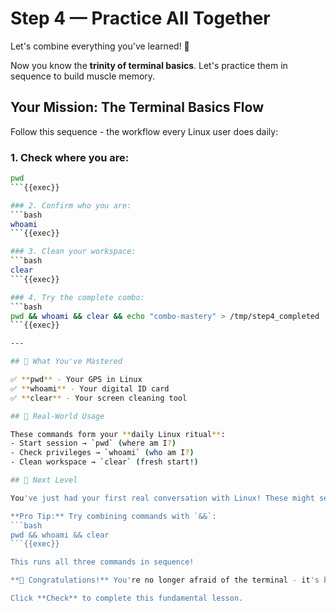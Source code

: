 # Step 4 — Practice All Together

Let's combine everything you've learned! 🎪

Now you know the **trinity of terminal basics**. Let's practice them in sequence to build muscle memory.

## Your Mission: The Terminal Basics Flow

Follow this sequence - the workflow every Linux user does daily:

### 1. Check where you are:
```bash
pwd
```{{exec}}

### 2. Confirm who you are:
```bash
whoami
```{{exec}}

### 3. Clean your workspace:
```bash
clear
```{{exec}}

### 4. Try the complete combo:
```bash
pwd && whoami && clear && echo "combo-mastery" > /tmp/step4_completed
```{{exec}}

---

## 🎯 What You've Mastered

✅ **pwd** - Your GPS in Linux  
✅ **whoami** - Your digital ID card  
✅ **clear** - Your screen cleaning tool  

## 🚀 Real-World Usage

These commands form your **daily Linux ritual**:
- Start session → `pwd` (where am I?)
- Check privileges → `whoami` (who am I?)  
- Clean workspace → `clear` (fresh start!)

## 💪 Next Level

You've just had your first real conversation with Linux! These might seem simple, but they're the foundation of everything you'll do.

**Pro Tip:** Try combining commands with `&&`:
```bash
pwd && whoami && clear
```{{exec}}

This runs all three commands in sequence!

**🎉 Congratulations!** You're no longer afraid of the terminal - it's becoming your friend!

Click **Check** to complete this fundamental lesson.